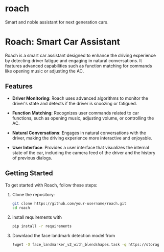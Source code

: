 # roach

Smart and noble assistant for next generation cars. 






# Roach: Smart Car Assistant

Roach is a smart car assistant designed to enhance the driving experience by detecting driver fatigue and engaging in natural conversations. It features advanced capabilities such as function matching for commands like opening music or adjusting the AC.

## Features

- **Driver Monitoring**: Roach uses advanced algorithms to monitor the driver's state and detects if the driver is snoozing or fatigued.

- **Function Matching**: Recognizes user commands related to car functions, such as opening music, adjusting volume, or controlling the AC.

- **Natural Conversations**: Engages in natural conversations with the driver, making the driving experience more interactive and enjoyable.

- **User Interface**: Provides a user interface that visualizes the internal state of the car, including the camera feed of the driver and the history of previous dialogs.

## Getting Started

To get started with Roach, follow these steps:

1. Clone the repository:

   ```bash
   git clone https://github.com/your-username/roach.git
   cd roach
2. install requirements with  
    ```bash
   pip install -r requirements
4. Downlaod the face landmark detection model from 
    ```bash
    !wget -O face_landmarker_v2_with_blendshapes.task -q https://storage.googleapis.com/mediapipe-models/face_landmarker/face_landmarker/float16/1/face_landmarker.task